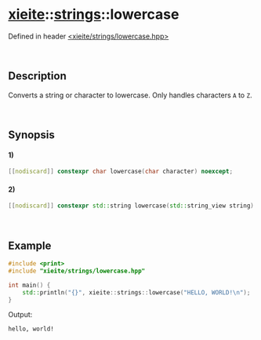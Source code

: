 # [xieite](../../xieite.md)\:\:[strings](../../strings.md)\:\:lowercase
Defined in header [<xieite/strings/lowercase.hpp>](../../../include/xieite/strings/lowercase.hpp)

&nbsp;

## Description
Converts a string or character to lowercase. Only handles characters `A` to `Z`.

&nbsp;

## Synopsis
#### 1)
```cpp
[[nodiscard]] constexpr char lowercase(char character) noexcept;
```
#### 2)
```cpp
[[nodiscard]] constexpr std::string lowercase(std::string_view string) noexcept;
```

&nbsp;

## Example
```cpp
#include <print>
#include "xieite/strings/lowercase.hpp"

int main() {
    std::println("{}", xieite::strings::lowercase("HELLO, WORLD!\n");
}
```
Output:
```
hello, world!
```
